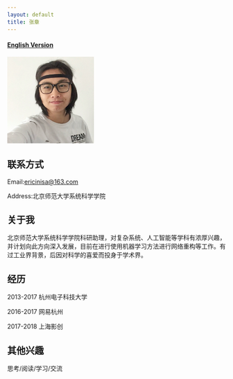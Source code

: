 ```yaml
---
layout: default
title: 张章
---
```



#### [English Version](https://bnusss.github.io/person/zhang-zhang.html)


<img src="/img/people/zhangzhang.png" height="200px" />


## 联系方式

Email:ericinisa@163.com

Address:北京师范大学系统科学学院


## 关于我

北京师范大学系统科学学院科研助理，对复杂系统、人工智能等学科有浓厚兴趣，并计划向此方向深入发展，目前在进行使用机器学习方法进行网络重构等工作。有过工业界背景，后因对科学的喜爱而投身于学术界。

## 经历

2013-2017 杭州电子科技大学

2016-2017 网易杭州

2017-2018 上海影创

## 其他兴趣

思考/阅读/学习/交流
